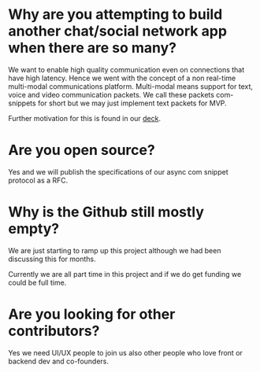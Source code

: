 # Why are you attempting to build another chat/social network app when there are so many?

We want to enable high quality communication even on connections that have high latency. 
Hence we went with the concept of a non real-time multi-modal communications platform.
Multi-modal means support for text, voice and video communication packets.
We call these packets com-snippets for short but we may just implement text packets for MVP.

Further motivation for this is found in our [deck](TetraPlex%20deck%200.51%20-%20dark%20mode.pptx).

# Are you open source?

Yes and we will publish the specifications of our async com snippet protocol as a RFC.

# Why is the Github still mostly empty?

We are just starting to ramp up this project although we had been discussing this for months.

Currently we are all part time in this project and if we do get funding we could be full time.

# Are you looking for other contributors?

Yes we need UI/UX people to join us also other people who love front or backend dev and co-founders.





